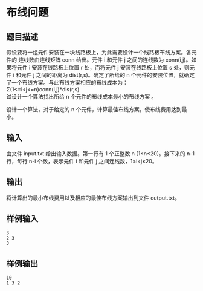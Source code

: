 # 布线问题
## 题目描述
假设要将一组元件安装在一块线路板上，为此需要设计一个线路板布线方案。各元件的
连线数由连线矩阵 conn 给出。元件 i 和元件 j 之间的连线数为 conn(i,j)。如果将元件 i 安装在线路板上位置 r 处，而将元件 j 安装在线路板上位置 s 处，则元件 i 和元件 j 之间的距离为 dist(r,s)。确定了所给的 n 个元件的安装位置，就确定了一个布线方案。与此布线方案相应的布线成本为：  
Σ(1<=i<j<=n)conn(i,j)*dis(r,s)  
试设计一个算法找出所给 n 个元件的布线成本最小的布线方案 。

设计一个算法，对于给定的 n 个元件，计算最佳布线方案，使布线费用达到最小。

## 输入
由文件 input.txt 给出输入数据。第一行有 1 个正整数 n (1≤n≤20)。接下来的 n-1 行，每行 n-i 个数，表示元件 i 和元件 j 之间连线数，1≤i<j≤20。  

## 输出
将计算出的最小布线费用以及相应的最佳布线方案输出到文件 output.txt。  

## 样例输入
```text
3
2 3
3
```

## 样例输出
```text
10
1 3 2
```